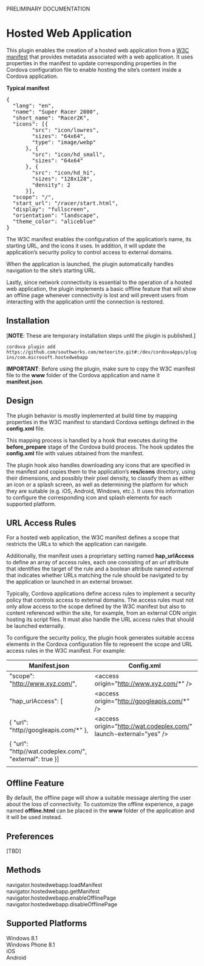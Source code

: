 ﻿PRELIMINARY DOCUMENTATION

<!---
 license: TBD
-->

# Hosted Web Application
This plugin enables the creation of a hosted web application from a [W3C manifest](http://www.w3.org/2008/webapps/manifest/) that provides metadata associated with a web application. It uses properties in the manifest to update corresponding properties in the Cordova configuration file to enable hosting the site’s content inside a Cordova application.

**Typical manifest** 
<pre>
{
  "lang": "en",
  "name": "Super Racer 2000",
  "short_name": "Racer2K",
  "icons": [{
        "src": "icon/lowres",
        "sizes": "64x64",
        "type": "image/webp"
      }, {
        "src": "icon/hd_small",
        "sizes": "64x64"
      }, {
        "src": "icon/hd_hi",
        "sizes": "128x128",
        "density": 2
      }],
  "scope": "/",
  "start_url": "/racer/start.html",
  "display": "fullscreen",
  "orientation": "landscape",
  "theme_color": "aliceblue"
}
</pre>

The W3C manifest enables the configuration of the application’s name, its starting URL, and the icons it uses. In addition, it will update the application’s security policy to control access to external domains. 

When the application is launched, the plugin automatically handles navigation to the site’s starting URL.

Lastly, since network connectivity is essential to the operation of a hosted web application, the plugin implements a basic offline feature that will show an offline page whenever connectivity is lost and will prevent users from interacting with the application until the connection is restored.

## Installation
[**NOTE**: These are temporary installation steps until the plugin is published.]

`cordova plugin add https://github.com/southworks.com/meteorite.git#:/dev/cordovaApps/plugins/com.microsoft.hostedwebapp`

**IMPORTANT**: Before using the plugin, make sure to copy the W3C manifest file to the **www** folder of the Cordova application and name it **manifest.json**.

## Design
The plugin behavior is mostly implemented at build time by mapping properties in the W3C manifest to standard Cordova settings defined in the **config.xml** file. 

This mapping process is handled by a hook that executes during the **before_prepare** stage of the Cordova build process. The hook updates the **config.xml** file with values obtained from the manifest. 

The plugin hook also handles downloading any icons that are specified in the manifest and copies them to the application’s **res/icons** directory, using their dimensions, and possibly their pixel density, to classify them as either an icon or a splash screen, as well as determining the platform for which they are suitable (e.g. iOS, Android, Windows, etc.). It uses this information to configure the corresponding icon and splash elements for each supported platform.

## URL Access Rules
For a hosted web application, the W3C manifest defines a scope that restricts the URLs to which the application can navigate. 

Additionally, the manifest uses a proprietary setting named **hap_urlAccess** to define an array of access rules, each one consisting of an _url_ attribute that identifies the target of the rule and a boolean attribute named _external_ that indicates whether URLs matching the rule should be navigated to by the application or launched in an external browser.

Typically, Cordova applications define access rules to implement a security policy that controls access to external domains. The access rules must not only allow access to the scope defined by the W3C manifest but also to content referenced within the site, for example, from an external CDN origin hosting its script files. It must also handle the URL access rules that should be launched externally. 

To configure the security policy, the plugin hook generates suitable access elements in the Cordova configuration file to represent the scope and URL access rules in the W3C manifest. For example:

|**Manifest.json**|**Config.xml**|
|-------------|----------|
|"scope":  "http://www.xyz.com/",| &lt;access origin="http://www.xyz.com/*" /&gt;|
|"hap_urlAccess":  [ |&lt;access origin="http://googleapis.com/*" /&gt; 
|{ "url": "http//googleapis.com/*" },|&lt;access origin="http://wat.codeplex.com/" launch-external="yes" /&gt;|
|{ "url": "http//wat.codeplex.com/", "external": true }]  
||

 
 

## Offline Feature
By default, the offline page will show a suitable message alerting the user about the loss of connectivity. To customize the offline experience, a page named **offline.html** can be placed in the **www** folder of the application and it will be used instead.

## Preferences
[TBD]

## Methods
navigator.hostedwebapp.loadManifest  
navigator.hostedwebapp.getManifest  
navigator.hostedwebapp.enableOfflinePage  
navigator.hostedwebapp.disableOfflinePage  

## Supported Platforms
Windows 8.1  
Windows Phone 8.1  
iOS  
Android  
